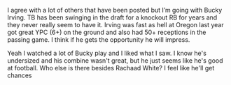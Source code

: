 I agree with a lot of others that have been posted but I’m going with Bucky Irving. TB has been swinging in the draft for a knockout RB for years and they never really seem to have it. Irving was fast as hell at Oregon last year got great YPC (6+) on the ground and also had 50+ receptions in the passing game. I think if he gets the opportunity he will impress.

Yeah I watched a lot of Bucky play and I liked what I saw. I know he's undersized and his combine wasn't great, but he just seems like he's good at football. Who else is there besides Rachaad White? I feel like he'll get chances
